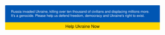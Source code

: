 [![Stand With Ukraine](https://raw.githubusercontent.com/vshymanskyy/StandWithUkraine/main/banner2-no-action.svg
)](https://stand-with-ukraine.pp.ua)

<!--
**ЗСУ на підході 🍉**

### Hi there 👋
**idmytro/idmytro** is a ✨ _special_ ✨ repository because its `README.md` (this file) appears on your GitHub profile.

Here are some ideas to get you started:

- 🔭 I’m currently working on ...
- 🌱 I’m currently learning ...
- 👯 I’m looking to collaborate on ...
- 🤔 I’m looking for help with ...
- 💬 Ask me about ...
- 📫 How to reach me: ...
- 😄 Pronouns: ...
- ⚡ Fun fact: ...
-->
